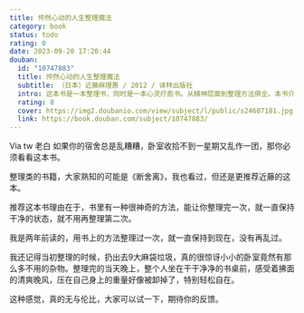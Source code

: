 ```yaml
---
title: 怦然心动的人生整理魔法
category: book
status: todo
rating: 0
date: 2023-09-20 17:20:44
douban:
  id: "10747883"
  title: 怦然心动的人生整理魔法
  subtitle: 〔日本〕近藤麻理惠 / 2012 / 译林出版社
  intro: 这本书是一本整理书，同时是一本心灵疗愈书。从精神层面到整理方法俱全。本书介绍“一旦整理，就不会变乱”的整理方法，教授按照心动的标准选择物品，按照先丢东西，后收纳的顺序，按照物品类别，进行一次性、短期、完善的整理等，使人通过整理找回人生决断力，找到最初的梦想，找到怦然心动的幸福人生。
  rating: 8
  cover: https://img2.doubanio.com/view/subject/l/public/s24607181.jpg
  link: https://book.douban.com/subject/10747883/
---
```


Via tw 老白 如果你的宿舍总是乱糟糟，卧室收拾不到一星期又乱作一团，那你必须看看这本书。

整理类的书籍，大家熟知的可能是《断舍离》，我也看过，但还是更推荐近藤的这本。

推荐这本书理由在于，书里有一种很神奇的方法，能让你整理完一次，就一直保持干净的状态，就不用再整理第二次。

我是两年前读的，用书上的方法整理过一次，就一直保持到现在，没有再乱过。

我还记得当初整理的时候，扔出去9大麻袋垃圾，真的很惊讶小小的卧室竟然有那么多不用的杂物。整理完的当天晚上，整个人坐在干干净净的书桌前，感受着拂面的清爽晚风，压在自己身上的重量好像被卸掉了，特别轻松自在。

这种感觉，真的无与伦比，大家可以试一下，期待你的反馈。